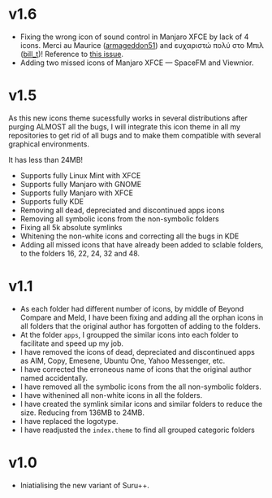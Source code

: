 # v1.6

* Fixing the wrong icon of sound control in Manjaro XFCE by lack of 4 icons. Merci au Maurice ([armageddon51](https://opendesktop.org/member/365784/)) and ευχαριστώ πολύ στο Μπιλ ([bill_t](https://forum.manjaro.org/u/bill_t))! Reference to [this issue](https://forum.manjaro.org/t/help-with-taskbar-sound-control-icon-third-party-icon/). 
* Adding two missed icons of Manjaro XFCE — SpaceFM and Viewnior.

# v1.5

As this new icons theme sucessfully works in several distributions after purging ALMOST all the bugs, I will integrate this icon theme in all my repositories to get rid of all bugs and to make them compatible with several graphical environments. 

It has less than 24MB!

* Supports fully Linux Mint with XFCE
* Supports fully Manjaro with GNOME
* Supports fully Manjaro with XFCE
* Supports fully KDE
* Removing all dead, depreciated and discontinued apps icons
* Removing all symbolic icons from the non-symbolic folders
* Fixing all 5k absolute symlinks
* Whitening the non-white icons and correcting all the bugs in KDE
* Adding all missed icons that have already been added to sclable folders, to the folders 16, 22, 24, 32 and 48. 

# v1.1

* As each folder had different number of icons, by middle of Beyond Compare and Meld, I have been fixing and adding all the orphan icons in all folders that the original author has forgotten of adding to the folders.
* At the folder `apps`, I groupped the similar icons into each folder to facilitate and speed up my job.
* I have removed the icons of dead, depreciated and discontinued apps as AIM, Copy, Emesene, Ubuntu One, Yahoo Messenger, etc.
* I have corrected the erroneous name of icons that the original author named accidentally. 
* I have removed all the symbolic icons from the all non-symbolic folders.
* I have withenined all non-white icons in all the folders.
* I have created the symlink similar icons and similar folders to reduce the size. Reducing from 136MB to 24MB. 
* I have replaced the logotype.
* I have readjusted the `index.theme` to find all grouped categoric folders

# v1.0

* Iniatialising the new variant of Suru++. 